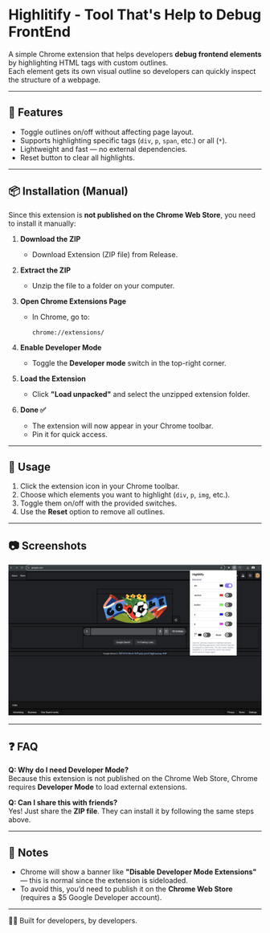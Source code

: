 # Highlitify - Tool That's Help to Debug FrontEnd

A simple Chrome extension that helps developers **debug frontend elements** by highlighting HTML tags with custom outlines.  
Each element gets its own visual outline so developers can quickly inspect the structure of a webpage.

---

## 🚀 Features

- Toggle outlines on/off without affecting page layout.
- Supports highlighting specific tags (`div`, `p`, `span`, etc.) or all (`*`).
- Lightweight and fast — no external dependencies.
- Reset button to clear all highlights.

---

## 📦 Installation (Manual)

Since this extension is **not published on the Chrome Web Store**, you need to install it manually:

1. **Download the ZIP**

   - Download Extension (ZIP file) from Release.

2. **Extract the ZIP**

   - Unzip the file to a folder on your computer.

3. **Open Chrome Extensions Page**

   - In Chrome, go to:
     ```
     chrome://extensions/
     ```

4. **Enable Developer Mode**

   - Toggle the **Developer mode** switch in the top-right corner.

5. **Load the Extension**

   - Click **"Load unpacked"** and select the unzipped extension folder.

6. **Done ✅**
   - The extension will now appear in your Chrome toolbar.
   - Pin it for quick access.

---

## 🔧 Usage

1. Click the extension icon in your Chrome toolbar.
2. Choose which elements you want to highlight (`div`, `p`, `img`, etc.).
3. Toggle them on/off with the provided switches.
4. Use the **Reset** option to remove all outlines.

---

## 📷 Screenshots

![Live](/extension_img.png)

---

## ❓ FAQ

**Q: Why do I need Developer Mode?**  
Because this extension is not published on the Chrome Web Store, Chrome requires **Developer Mode** to load external extensions.

**Q: Can I share this with friends?**  
Yes! Just share the **ZIP file**. They can install it by following the same steps above.

---

## 📌 Notes

- Chrome will show a banner like **"Disable Developer Mode Extensions"** — this is normal since the extension is sideloaded.
- To avoid this, you’d need to publish it on the **Chrome Web Store** (requires a $5 Google Developer account).

---

👨‍💻 Built for developers, by developers.
